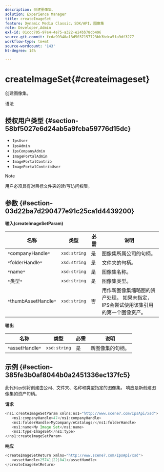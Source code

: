 ```yaml
---
description: 创建图像集。
solution: Experience Manager
title: createImageSet
feature: Dynamic Media Classic，SDK/API，图像集
role: Developer,Admin
exl-id: 01ccc705-97e4-4e75-a322-e24bb78cb496
source-git-commit: fcda99340a18d5037157723bb3bdca5fa9df3277
workflow-type: tm+mt
source-wordcount: '143'
ht-degree: 14%

---
```


# createImageSet{#createimageset}

创建图像集。

语法

## 授权用户类型 {#section-58bf5027e6d24ab5a9fcba59776d15dc}

* `IpsUser`
* `IpsAdmin`
* `IpsCompanyAdmin`
* `ImagePortalAdmin`
* `ImagePortalContrib`
* `ImagePortalContribUser`

>[!NOTE]
>
>用户必须具有对目标文件夹的读/写访问权限。

## 参数 {#section-03d22ba7d290477e91c25ca1d4439200}

**输入(createImageSetParam)**

| 名称 | 类型 | 必需 | 说明 |
|---|---|---|---|
| `*`companyHandle`*` | `xsd:string` | 是 | 图像集所属公司的句柄。 |
| `*`folderHandle`*` | `xsd:string` | 是 | 文件夹的句柄。 |
| `*`name`*` | `xsd:string` | 是 | 图像集名称。 |
| `*`类型`*` | `xsd:string` | 是 | 图像集类型。 |
| `*`thumbAssetHandle`*` | `xsd:string` | 否 | 用作新图像集缩略图的资产处理。 如果未指定，IPS会尝试使用该集引用的第一个图像资产。 |

**输出**

| 名称 | 类型 | 必需 | 说明 |
|---|---|---|---|
| `*`assetHandle`*` | `xsd:string` | 是 | 新图像集的句柄。 |

## 示例 {#section-385fe3b0af8044b0a2451336ec137fc5}

此代码示例将创建由公司、文件夹、名称和类型指定的图像集。 响应是新创建图像集的资产句柄。

**请求**

```java
<ns1:createImageSetParam xmlns:ns1="http://www.scene7.com/IpsApi/xsd">
   <ns1:companyHandle>47</ns1:companyHandle>
   <ns1:folderHandle>MyCompany/eCatalogs/</ns1:folderHandle>
   <ns1:name>My Image Set</ns1:name>
   <ns1:type>ImageSet</ns1:type>
</ns1:createImageSetParam>
```

**响应**

```java
<createImageSetReturn xmlns="http://www.scene7.com/IpsApi/xsd">
   <assetHandle>25741|22|841</assetHandle>
</createImageSetReturn>
```
